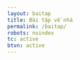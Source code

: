 ```yaml
---
layout: baitap
title: Bài tập về nhà
permalink: /baitap/
robots: noindex
tc: active
btvn: active
---
```

<style>
.navbar-brand{
font-size: 2rem;
}
</style>